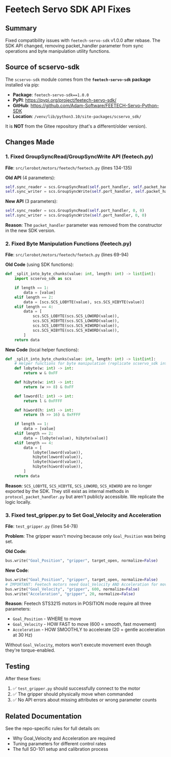 # Feetech Servo SDK API Fixes

## Summary
Fixed compatibility issues with `feetech-servo-sdk` v1.0.0 after rebase. The SDK API changed, removing packet_handler parameter from sync operations and byte manipulation utility functions.

## Source of scservo-sdk
The `scservo-sdk` module comes from the **`feetech-servo-sdk` package** installed via pip:
- **Package**: `feetech-servo-sdk==1.0.0`
- **PyPI**: https://pypi.org/project/feetech-servo-sdk/
- **GitHub**: https://github.com/Adam-Software/FEETECH-Servo-Python-SDK
- **Location**: `/venv/lib/python3.10/site-packages/scservo_sdk/`

It is **NOT** from the Gitee repository (that's a different/older version).

## Changes Made

### 1. Fixed GroupSyncRead/GroupSyncWrite API (feetech.py)

**File**: `src/lerobot/motors/feetech/feetech.py` (lines 134-135)

**Old API** (4 parameters):
```python
self.sync_reader = scs.GroupSyncRead(self.port_handler, self.packet_handler, 0, 0)
self.sync_writer = scs.GroupSyncWrite(self.port_handler, self.packet_handler, 0, 0)
```

**New API** (3 parameters):
```python
self.sync_reader = scs.GroupSyncRead(self.port_handler, 0, 0)
self.sync_writer = scs.GroupSyncWrite(self.port_handler, 0, 0)
```

**Reason**: The `packet_handler` parameter was removed from the constructor in the new SDK version.

### 2. Fixed Byte Manipulation Functions (feetech.py)

**File**: `src/lerobot/motors/feetech/feetech.py` (lines 69-94)

**Old Code** (using SDK functions):
```python
def _split_into_byte_chunks(value: int, length: int) -> list[int]:
    import scservo_sdk as scs

    if length == 1:
        data = [value]
    elif length == 2:
        data = [scs.SCS_LOBYTE(value), scs.SCS_HIBYTE(value)]
    elif length == 4:
        data = [
            scs.SCS_LOBYTE(scs.SCS_LOWORD(value)),
            scs.SCS_HIBYTE(scs.SCS_LOWORD(value)),
            scs.SCS_LOBYTE(scs.SCS_HIWORD(value)),
            scs.SCS_HIBYTE(scs.SCS_HIWORD(value)),
        ]
    return data
```

**New Code** (local helper functions):
```python
def _split_into_byte_chunks(value: int, length: int) -> list[int]:
    # Helper functions for byte manipulation (replicate scservo_sdk internal methods)
    def lobyte(w: int) -> int:
        return w & 0xFF

    def hibyte(w: int) -> int:
        return (w >> 8) & 0xFF

    def loword(l: int) -> int:
        return l & 0xFFFF

    def hiword(h: int) -> int:
        return (h >> 16) & 0xFFFF

    if length == 1:
        data = [value]
    elif length == 2:
        data = [lobyte(value), hibyte(value)]
    elif length == 4:
        data = [
            lobyte(loword(value)),
            hibyte(loword(value)),
            lobyte(hiword(value)),
            hibyte(hiword(value)),
        ]
    return data
```

**Reason**: `SCS_LOBYTE`, `SCS_HIBYTE`, `SCS_LOWORD`, `SCS_HIWORD` are no longer exported by the SDK. They still exist as internal methods in `protocol_packet_handler.py` but aren't publicly accessible. We replicate the logic locally.

### 3. Fixed test_gripper.py to Set Goal_Velocity and Acceleration

**File**: `test_gripper.py` (lines 54-78)

**Problem**: The gripper wasn't moving because only `Goal_Position` was being set.

**Old Code**:
```python
bus.write("Goal_Position", "gripper", target_open, normalize=False)
```

**New Code**:
```python
bus.write("Goal_Position", "gripper", target_open, normalize=False)
# IMPORTANT: Feetech motors need Goal_Velocity AND Acceleration for movement!
bus.write("Goal_Velocity", "gripper", 600, normalize=False)
bus.write("Acceleration", "gripper", 20, normalize=False)
```

**Reason**: Feetech STS3215 motors in POSITION mode require all three parameters:
- `Goal_Position` - WHERE to move
- `Goal_Velocity` - HOW FAST to move (600 = smooth, fast movement)
- `Acceleration` - HOW SMOOTHLY to accelerate (20 = gentle acceleration at 30 Hz)

Without `Goal_Velocity`, motors won't execute movement even though they're torque-enabled.

## Testing

After these fixes:
1. ✅ `test_gripper.py` should successfully connect to the motor
2. ✅ The gripper should physically move when commanded
3. ✅ No API errors about missing attributes or wrong parameter counts

## Related Documentation

See the repo-specific rules for full details on:
- Why Goal_Velocity and Acceleration are required
- Tuning parameters for different control rates
- The full SO-101 setup and calibration process

